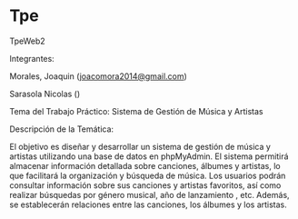 # Tpe
TpeWeb2

Integrantes: 

Morales, Joaquin (joacomora2014@gmail.com)

Sarasola Nicolas ()

Tema del Trabajo Práctico: Sistema de Gestión de Música y Artistas

Descripción de la Temática:

El objetivo es diseñar y desarrollar un sistema de gestión de música y artistas utilizando una base de datos en phpMyAdmin. El sistema permitirá almacenar información detallada sobre canciones, álbumes y artistas, lo que facilitará la organización y búsqueda de música. Los usuarios podrán consultar información sobre sus canciones y artistas favoritos, así como realizar búsquedas por género musical, año de lanzamiento , etc. Además, se establecerán relaciones entre las canciones, los álbumes y los artistas.
